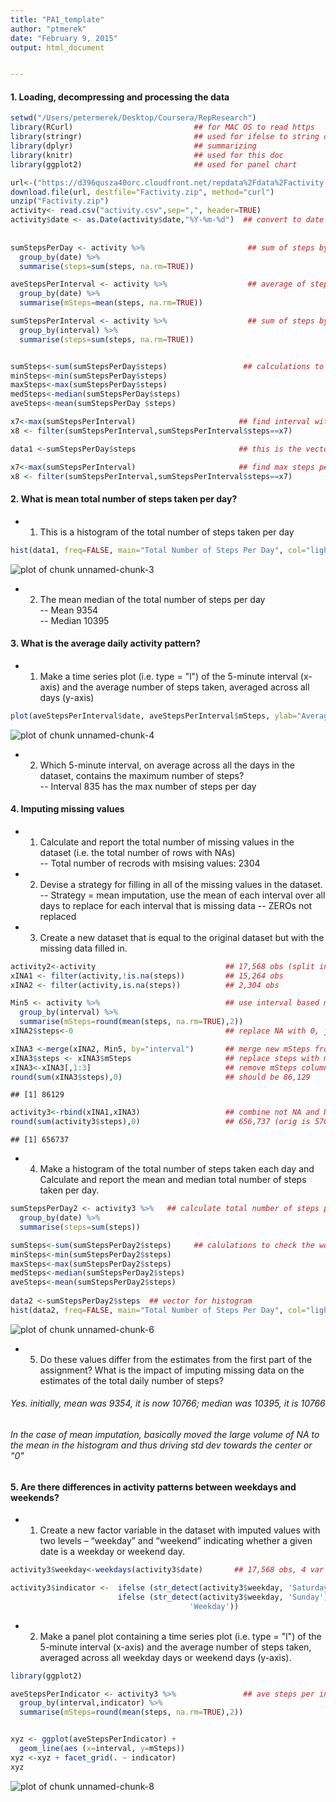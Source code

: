 ```yaml
---
title: "PA1_template"
author: "ptmerek"
date: "February 9, 2015"
output: html_document


---
```

  
#### 1. Loading, decompressing and processing the data   


```r
setwd("/Users/petermerek/Desktop/Coursera/RepResearch")  
library(RCurl)                           ## for MAC OS to read https  
library(stringr)                         ## used for ifelse to string detect for day of week
library(dplyr)                           ## summarizing  
library(knitr)                           ## used for this doc  
library(ggplot2)                         ## used for panel chart  
```


```r
url<-("https://d396qusza40orc.cloudfront.net/repdata%2Fdata%2Factivity.zip")  
download.file(url, destfile="Factivity.zip", method="curl")  
unzip("Factivity.zip")  
activity<- read.csv("activity.csv",sep=",", header=TRUE)  
activity$date <- as.Date(activity$date,"%Y-%m-%d")  ## convert to date  
  
  
sumStepsPerDay <- activity %>%                       ## sum of steps by day
  group_by(date) %>%
  summarise(steps=sum(steps, na.rm=TRUE))  

aveStepsPerInterval <- activity %>%                  ## average of steps by day
  group_by(date) %>%
  summarise(mSteps=mean(steps, na.rm=TRUE))  

sumStepsPerInterval <- activity %>%                  ## sum of steps by interval
  group_by(interval) %>%
  summarise(steps=sum(steps, na.rm=TRUE))  


sumSteps<-sum(sumStepsPerDay$steps)                 ## calculations to check work
minSteps<-min(sumStepsPerDay$steps)  
maxSteps<-max(sumStepsPerDay$steps)  
medSteps<-median(sumStepsPerDay$steps)  
aveSteps<-mean(sumStepsPerDay $steps)  

x7<-max(sumStepsPerInterval)                       ## find interval with max mean steps  
x8 <- filter(sumStepsPerInterval,sumStepsPerInterval$steps==x7)  

data1 <-sumStepsPerDay$steps                       ## this is the vector for the histogram

x7<-max(sumStepsPerInterval)                       ## find max steps per interval, display interval #
x8 <- filter(sumStepsPerInterval,sumStepsPerInterval$steps==x7)
```

#### 2. What is mean total number of steps taken per day?  

- 1. This is a histogram of the total number of steps taken per day  


```r
hist(data1, freq=FALSE, main="Total Number of Steps Per Day", col="lightgreen", breaks=length(data1),xlab="",ylim=NULL)
```

![plot of chunk unnamed-chunk-3](figure/unnamed-chunk-3-1.png) 

- 2. The mean median of the total number of steps per day  
-- Mean  9354   
-- Median  10395    


#### 3.  What is the average daily activity pattern?    

- 1. Make a time series plot (i.e. type = "l") of the 5-minute interval (x-axis) and the average number of steps taken, averaged across all days (y-axis)   


```r
plot(aveStepsPerInterval$date, aveStepsPerInterval$mSteps, ylab="Average Steps per Interval",xlab="Date",type="l")
```

![plot of chunk unnamed-chunk-4](figure/unnamed-chunk-4-1.png) 

- 2. Which 5-minute interval, on average across all the days in the dataset, contains the maximum number of steps?    
-- Interval 835 has the max number of steps per day


#### 4. Imputing missing values  

- 1. Calculate and report the total number of missing values in the dataset (i.e. the total number of rows with NAs)  
-- Total number of recrods with msising values: 2304

- 2. Devise a strategy for filling in all of the missing values in the dataset. 
-- Strategy = mean imputation, use the mean of each interval over all days to replace for each interval that is missing data
-- ZEROs not replaced 

- 3. Create a new dataset that is equal to the original dataset but with the missing data filled in.  


```r
activity2<-activity                             ## 17,568 obs (split into NA and !NA)
xINA1 <- filter(activity,!is.na(steps))         ## 15,264 obs
xINA2 <- filter(activity,is.na(steps))          ## 2,304 obs

Min5 <- activity %>%                            ## use interval based mean(steps) to replace NA, 288 obs
  group_by(interval) %>%
  summarise(mSteps=round(mean(steps, na.rm=TRUE),2))
xINA2$steps<-0                                  ## replace NA with 0, just good house keeping

xINA3 <-merge(xINA2, Min5, by="interval")       ## merge new mSteps from Min5 for 2,304 obs
xINA3$steps <- xINA3$mSteps                     ## replace steps with mSteps later rbind
xINA3<-xINA3[,1:3]                              ## remove mSteps column
round(sum(xINA3$steps),0)                       ## should be 86,129
```

```
## [1] 86129
```

```r
activity3<-rbind(xINA1,xINA3)                   ## combine not NA and NA; back to 17,568 obs without NA
round(sum(activity3$steps),0)                   ## 656,737 (orig is 570,608)
```

```
## [1] 656737
```


-  4. Make a histogram of the total number of steps taken each day and Calculate and report the mean and median total number of steps taken per day. 


```r
sumStepsPerDay2 <- activity3 %>%   ## calculate total number of steps per day 
  group_by(date) %>%
  summarise(steps=sum(steps))

sumSteps<-sum(sumStepsPerDay2$steps)     ## calulations to check the work  
minSteps<-min(sumStepsPerDay2$steps)  
maxSteps<-max(sumStepsPerDay2$steps)  
medSteps<-median(sumStepsPerDay2$steps)  
aveSteps<-mean(sumStepsPerDay2$steps)  
  
data2 <-sumStepsPerDay2$steps  ## vector for histogram
hist(data2, freq=FALSE, main="Total Number of Steps Per Day", col="lightgreen", breaks=length(data2),xlab="",ylim=NULL)
```

![plot of chunk unnamed-chunk-6](figure/unnamed-chunk-6-1.png) 

- 5. Do these values differ from the estimates from the first part of the assignment? What is the impact of imputing missing data on the estimates of the total daily number of steps?  

###### Yes. initially, mean was 9354, it is now 10766; median was 10395, it is 10766

###### In the case of mean imputation, basically moved the large volume of NA to the mean in the histogram and thus driving std dev towards the center or "0"  



#### 5. Are there differences in activity patterns between weekdays and weekends?  

- 1. Create a new factor variable in the dataset with imputed values with two levels – “weekday” and “weekend” indicating whether a given date is a weekday or weekend day.    


```r
activity3$weekday<-weekdays(activity3$date)       ## 17,568 obs, 4 var

activity3$indicator <-  ifelse (str_detect(activity3$weekday, 'Saturday'),  activity3$indicator<-'Weekend',
                        ifelse (str_detect(activity3$weekday, 'Sunday')  ,  activity3$indicator<-'Weekend',
                                        'Weekday'))
```


- 2. Make a panel plot containing a time series plot (i.e. type = "l") of the 5-minute interval (x-axis) and the average number of steps taken, averaged across all weekday days or weekend days (y-axis).  


```r
library(ggplot2)

aveStepsPerIndicator <- activity3 %>%               ## ave steps per interval per indicator (weekday or weekend) 
  group_by(interval,indicator) %>%
  summarise(mSteps=round(mean(steps, na.rm=TRUE),2))


xyz <- ggplot(aveStepsPerIndicator) +
  geom_line(aes (x=interval, y=mSteps))
xyz <-xyz + facet_grid(. ~ indicator)
xyz
```

![plot of chunk unnamed-chunk-8](figure/unnamed-chunk-8-1.png) 

